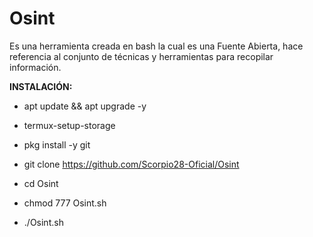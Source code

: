 # Osint
Es una herramienta creada en bash la cual es una Fuente Abierta, hace referencia al conjunto de técnicas y herramientas para recopilar información.

__INSTALACIÓN:__

- apt update && apt upgrade -y

- termux-setup-storage

- pkg install -y git

- git clone https://github.com/Scorpio28-Oficial/Osint

- cd Osint

- chmod 777 Osint.sh

- ./Osint.sh

